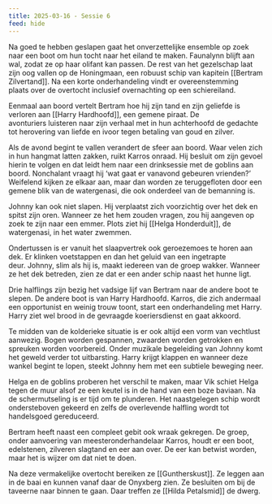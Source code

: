 ```yaml
---
title: 2025-03-16 - Sessie 6
feed: hide
---
```


Na goed te hebben geslapen gaat het onverzettelijke ensemble op zoek naar een boot om hun tocht naar het eiland te maken. Faunalynn blijft aan wal, zodat ze op haar olifant kan passen. De rest van het gezelschap laat zijn oog vallen op de Honingmaan, een robuust schip van kapitein [[Bertram Zilvertand]]. Na een korte onderhandeling vindt er overeenstemming plaats over de overtocht inclusief overnachting op een schiereiland.  
  
Eenmaal aan boord vertelt Bertram hoe hij zijn tand en zijn geliefde is verloren aan [[Harry Hardhoofd]], een gemene piraat. De avonturiers luisteren naar zijn verhaal met in hun achterhoofd de gedachte tot herovering van liefde en ivoor tegen betaling van goud en zilver.

Als de avond begint te vallen verandert de sfeer aan boord. Waar velen zich in hun hangmat latten zakken, ruikt Karros onraad. Hij besluit om zijn gevoel hierin te volgen en dat leidt hem naar een drinksessie met de goblins aan boord. Nonchalant vraagt hij ‘wat gaat er vanavond gebeuren vrienden?’ Weifelend kijken ze elkaar aan, maar dan worden ze teruggefloten door een gemene blik van de watergenasi, die ook onderdeel van de bemanning is.

Johnny kan ook niet slapen. Hij verplaatst zich voorzichtig over het dek en spitst zijn oren. Wanneer ze het hem zouden vragen, zou hij aangeven op zoek te zijn naar een emmer. Plots ziet hij [[Helga Honderduit]], de watergenasi, in het water zwemmen. 

Ondertussen is er vanuit het slaapvertrek ook geroezemoes te horen aan dek. Er klinken voetstappen en dan het geluid van een ingetrapte deur. Johnny, slim als hij is, maakt iedereen van de groep wakker. Wanneer ze het dek betreden, zien ze dat er een ander schip naast het hunne ligt.

Drie halflings zijn bezig het vadsige lijf van Bertram naar de andere boot te slepen. De andere boot is van Harry Hardhoofd. Karros, die zich andermaal een opportunist en weinig trouw toont, start een onderhandeling met Harry. Harry ziet wel brood in de gevraagde koeriersdienst en gaat akkoord.

Te midden van de kolderieke situatie is er ook altijd een vorm van vechtlust aanwezig. Bogen worden gespannen, zwaarden worden getrokken en spreuken worden voorbereid. Onder muzikale begeleiding van Johnny komt het geweld verder tot uitbarsting. Harry krijgt klappen en wanneer deze wankel begint te lopen, steekt Johnny hem met een subtiele beweging neer.

Helga en de goblins proberen het verschil te maken, maar Vik schiet Helga tegen de muur alsof ze een keutel is in de hand van een boze baviaan. Na de schermutseling is er tijd om te plunderen. Het naastgelegen schip wordt ondersteboven gekeerd en zelfs de overlevende halfling wordt tot handelsgoed gereduceerd.

Bertram heeft naast een compleet gebit ook wraak gekregen. De groep, onder aanvoering van meesteronderhandelaar Karros, houdt er een boot, edelstenen, zilveren slagtand en eer aan over. De eer kan betwist worden, maar het is wijzer om dat niet te doen.

Na deze vermakelijke overtocht bereiken ze [[Guntherskust]]. Ze leggen aan in de baai en kunnen vanaf daar de Onyxberg zien. Ze besluiten om bij de taveerne naar binnen te gaan. Daar treffen ze [[Hilda Petalsmid]] de dwerg.